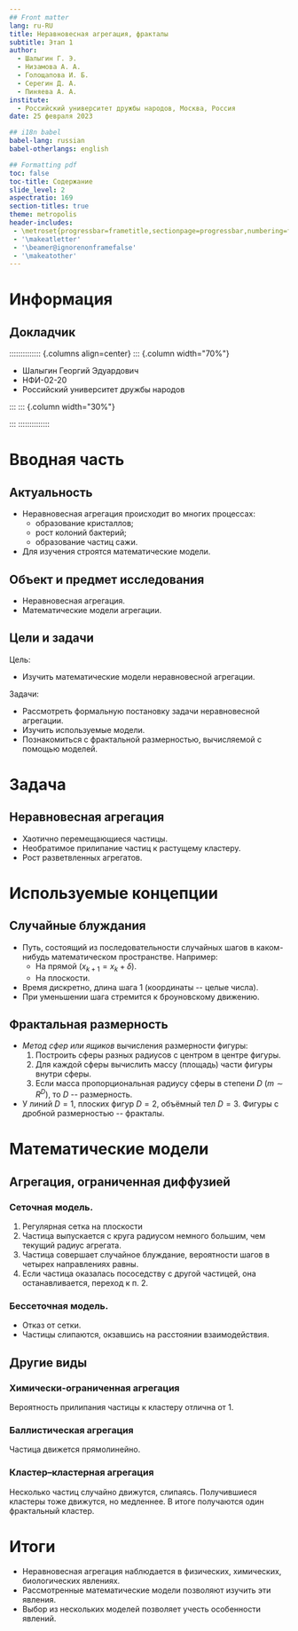 ```yaml
---
## Front matter
lang: ru-RU
title: Неравновесная агрегация, фракталы
subtitle: Этап 1
author:
  - Шалыгин Г. Э.
  - Низамова А. А.
  - Голощапова И. Б.
  - Серегин Д. А.
  - Пиняева А. А.
institute:
  - Российский университет дружбы народов, Москва, Россия
date: 25 февраля 2023

## i18n babel
babel-lang: russian
babel-otherlangs: english

## Formatting pdf
toc: false
toc-title: Содержание
slide_level: 2
aspectratio: 169
section-titles: true
theme: metropolis
header-includes:
 - \metroset{progressbar=frametitle,sectionpage=progressbar,numbering=fraction}
 - '\makeatletter'
 - '\beamer@ignorenonframefalse'
 - '\makeatother'
---
```


# Информация

## Докладчик

:::::::::::::: {.columns align=center}
::: {.column width="70%"}

  * Шалыгин Георгий Эдуардович
  * НФИ-02-20
  * Российский университет дружбы народов

:::
::: {.column width="30%"}

:::
::::::::::::::

# Вводная часть

## Актуальность

- Неравновесная агрегация происходит во многих процессах:
  - образование кристаллов;
  - рост колоний бактерий;
  - образование частиц сажи.
- Для изучения строятся математические модели.

## Объект и предмет исследования

- Неравновесная агрегация.
- Математические модели агрегации.

## Цели и задачи

Цель:

- Изучить математические модели неравновесной агрегации.

Задачи:

- Рассмотреть формальную постановку задачи неравновесной агрегации.
- Изучить используемые модели.
- Познакомиться с фрактальной размерностью, вычисляемой с помощью моделей.

# Задача

## Неравновесная агрегация

- Хаотично перемещающиеся частицы.
- Необратимое прилипание частиц к растущему кластеру.
- Рост разветвленных агрегатов.

# Используемые концепции

## Случайные блуждания

- Путь, состоящий из последовательности случайных шагов в каком-нибудь математическом пространстве. Например:
  - На прямой ($x_{k+1} = x_k + \delta$).
  - На плоскости.
- Время дискретно, длина шага 1 (координаты -- целые числа).
- При уменьшении шага стремится к броуновскому движению.

## Фрактальная размерность

- *Метод сфер или ящиков* вычисления размерности фигуры:
  1. Построить сферы разных радиусов с центром в центре фигуры.
  2. Для каждой сферы вычислить массу (площадь) части фигуры внутри сферы.
  3. Если масса пропорциональная радиусу сферы в степени $D$ ($m\sim R^D$), то $D$ -- размерность.
- У линий $D=1$, плоских фигур $D=2$, объёмный тел $D=3$. Фигуры с дробной размерностью -- фракталы.

# Математические модели

## Агрегация, ограниченная диффузией

### Сеточная модель.

1. Регулярная сетка на плоскости
2. Частица выпускается с круга радиусом немного большим, чем текущий радиус агрегата.
3. Частица совершает случайное блуждание, вероятности шагов в четырех направлениях равны.
4. Если частица оказалась пососедству с другой частицей, она останавливается, переход к п. 2.

### Бессеточная модель.

- Отказ от сетки.
- Частицы слипаются, окзавшись на расстоянии взаимодействия.

## Другие виды

### Химически-ограниченная агрегация

Вероятность прилипания частицы к кластеру отлична от 1.

### Баллистическая агрегация

Частица движется прямолинейно.

### Кластер–кластерная агрегация

Несколько частиц случайно движутся, слипаясь. Получившиеся кластеры тоже движутся, но медленнее. В итоге получаются один фрактальный кластер.

# Итоги

- Неравновесная агрегация наблюдается в физических,  химических, биологических явлениях.
- Рассмотренные математические модели позволяют изучить эти явления.
- Выбор из нескольких моделей позволяет учесть особенности явлений.
